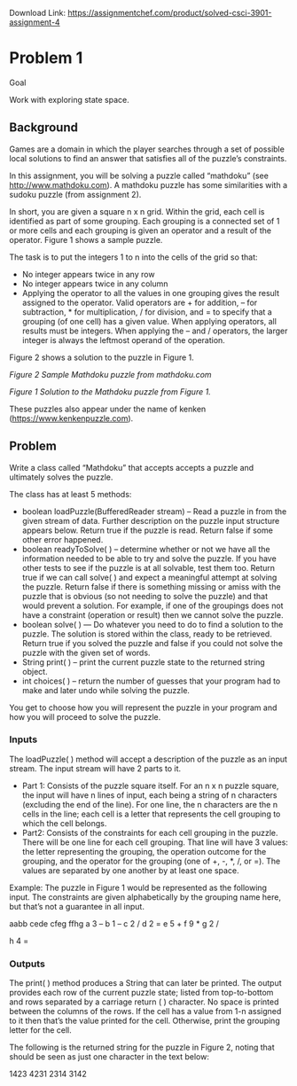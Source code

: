 Download Link: https://assignmentchef.com/product/solved-csci-3901-assignment-4
<br>
<h1>Problem 1</h1>




Goal

Work with exploring state space.




<h2>Background</h2>

Games are a domain in which the player searches through a set of possible local solutions to find an answer that satisfies all of the puzzle’s constraints.




In this assignment, you will be solving a puzzle called “mathdoku” (see <u>http://www.mathdoku.com</u>).  A mathdoku puzzle has some similarities with a sudoku puzzle (from assignment 2).




In short, you are given a square n x n grid.  Within the grid, each cell is identified as part of some grouping.  Each grouping is a connected set of 1 or more cells and each grouping is given an operator and a result of the operator.  Figure 1 shows a sample puzzle.




The task is to put the integers 1 to n into the cells of the grid so that:

<ul>

 <li>No integer appears twice in any row</li>

 <li>No integer appears twice in any column</li>

 <li>Applying the operator to all the values in one grouping gives the result assigned to the operator. Valid operators are + for addition, – for subtraction, * for multiplication, / for division, and = to specify that a grouping (of one cell) has a given value. When applying operators, all results must be integers.  When applying the – and / operators, the larger integer is always the leftmost operand of the operation.</li>

</ul>




Figure 2 shows a solution to the puzzle in Figure 1.




<em>Figure 2 Sample Mathdoku puzzle from mathdoku.com </em>

<em>Figure 1 Solution to the Mathdoku puzzle from Figure 1. </em>




These puzzles also appear under the name of kenken (<u>https://www.kenkenpuzzle.com</u>).




<h2>Problem</h2>

Write a class called “Mathdoku” that accepts accepts a puzzle and ultimately solves the puzzle.




The class has at least 5 methods:

<ul>

 <li>boolean loadPuzzle(BufferedReader stream) – Read a puzzle in from the given stream of data. Further description on the puzzle input structure appears below.  Return true if the puzzle is read.  Return false if some other error happened.</li>

 <li>boolean readyToSolve( ) – determine whether or not we have all the information needed to be able to try and solve the puzzle. If you have other tests to see if the puzzle is at all solvable, test them too.  Return true if we can call solve( ) and expect a meaningful attempt at solving the puzzle.  Return false if there is something missing or amiss with the puzzle that is obvious (so not needing to solve the puzzle) and that would prevent a solution.  For example, if one of the groupings does not have a constraint (operation or result) then we cannot solve the puzzle.</li>

 <li>boolean solve( ) — Do whatever you need to do to find a solution to the puzzle.  The solution is stored within the class, ready to be retrieved.  Return true if you solved the puzzle and false if you could not solve the puzzle with the given set of words.</li>

 <li>String print( ) – print the current puzzle state to the returned string object.</li>

 <li>int choices( ) – return the number of guesses that your program had to make and later undo while solving the puzzle.</li>

</ul>




You get to choose how you will represent the puzzle in your program and how you will proceed to solve the puzzle.




<h3>Inputs</h3>

The loadPuzzle( ) method will accept a description of the puzzle as an input stream.  The input stream will have 2 parts to it.

<ul>

 <li>Part 1: Consists of the puzzle square itself. For an n x n puzzle square, the input will have n lines of input, each being a string of n characters (excluding the end of the line).  For one line, the n characters are the n cells in the line; each cell is a letter that represents the cell grouping to which the cell belongs.</li>

 <li>Part2: Consists of the constraints for each cell grouping in the puzzle. There will be one line for each cell grouping.  That line will have 3 values: the letter representing the grouping, the operation outcome for the grouping, and the operator for the grouping (one of +, -, *, /, or =).  The values are separated by one another by at least one space.</li>

</ul>




























Example:  The puzzle in Figure 1 would be represented as the following input.  The constraints are given alphabetically by the grouping name here, but that’s not a guarantee in all input.




aabb cede cfeg ffhg a 3 – b 1 – c 2 / d 2 = e 5 + f 9 * g 2 /

h 4 =




<h3>Outputs</h3>

The print( ) method produces a String that can later be printed.  The output provides each row of the current puzzle state; listed from top-to-bottom and rows separated by a carriage return (
) character.  No space is printed between the columns of the rows.  If the cell has a value from 1-n assigned to it then that’s the value printed for the cell.  Otherwise, print the grouping letter for the cell.




The following is the returned string for the puzzle in Figure 2, noting that 
 should be seen as just one character in the text below:




1423
4231
2314
3142






